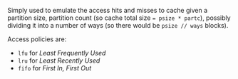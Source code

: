 Simply used to emulate the access hits and misses to cache given a partition
size, partition count (so cache total size `= psize * partc`), possibly
dividing it into a number of ways (so there would be `psize // ways` blocks).

Access policies are:
* `lfu` for *Least Frequently Used*
* `lru` for *Least Recently Used*
* `fifo` for *First In, First Out*
